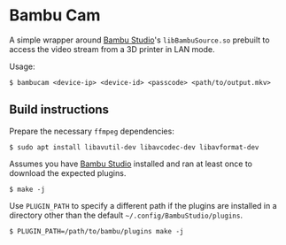 Bambu Cam
=========

A simple wrapper around [Bambu Studio]'s `libBambuSource.so` prebuilt to access
the video stream from a 3D printer in LAN mode.

Usage:
```
$ bambucam <device-ip> <device-id> <passcode> <path/to/output.mkv>
```

## Build instructions

Prepare the necessary `ffmpeg` dependencies:

```
$ sudo apt install libavutil-dev libavcodec-dev libavformat-dev
```

Assumes you have [Bambu Studio] installed and ran at least once to download the
expected plugins.

```
$ make -j
```

Use `PLUGIN_PATH` to specify a different path if the plugins are installed in a
directory other than the default `~/.config/BambuStudio/plugins`.

```
$ PLUGIN_PATH=/path/to/bambu/plugins make -j
```

[Bambu Studio]:https://bambulab.com/en/download/studio
